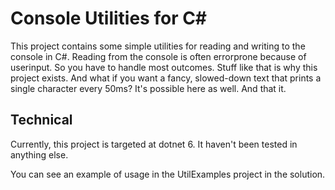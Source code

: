 # Console Utilities for C#
This project contains some simple utilities for reading and writing to the console in C#.
Reading from the console is often errorprone because of userinput. So you have to handle most outcomes.
Stuff like that is why this project exists.
And what if you want a fancy, slowed-down text that prints a single character every 50ms?
It's possible here as well.
And that it.

## Technical
Currently, this project is targeted at dotnet 6. It haven't been tested in anything else.

You can see an example of usage in the UtilExamples project in the solution.
